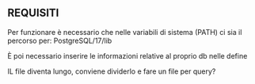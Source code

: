 ## REQUISITI
Per funzionare è necessario che nelle variabili di sistema (PATH) ci sia il percorso per:
PostgreSQL/17/lib


È poi necessario inserire le informazioni relative al proprio db nelle define

IL file diventa lungo, conviene dividerlo e fare un file per query?
